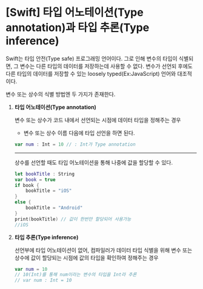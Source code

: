 # [Swift] 타입 어노테이션(Type annotation)과 타입 추론(Type inference)

Swift는 타입 안전(Type safe) 프로그래밍 언어이다. 그로 인해 변수의 타입이 식별되면, 그 변수는 다른 타입의 데이터를 저장하는데 사용할 수 없다. 변수가 선언되 후에도 다른 타입의 데이터를 저장할 수 있는 loosely typed(Ex:JavaScript) 언어와 대조적이다.

변수 또는 상수의 식별 방법엔 두 가지가 존재한다.

1. **타입 어노테이션(Type annotation)**

    변수 또는 상수가 코드 내에서 선언되는 시점에 데이터 타입을 정해주는 경우

    * 변수 또는 상수 이름 다음에 타입 선언을 하면 된다.

    ```Swift
    var num : Int = 10 // : Int가 Type annotation
    ```

    ***

    상수를 선언할 때도 타입 어노테이션을 통해 나중에 값을 할당할 수 있다.

    ```Swift
    let bookTitle : String
    var book = true
    if book {
        bookTitle = "iOS"
    }
    else {
        bookTitle = "Android"
    }
    print(bookTitle) // 값이 한번만 할당되어 사용가능
    //iOS
    ```
2. **타입 추론(Type inference)**

    선언부에 타입 어노테이션이 없어, 컴파일러가 데이터 타입 식별을 위해 변수 또는 상수에 값이 할당되는 시점에 값의 타입을 확인하여 정해주는 경우

    ```Swift
    var num = 10 
    // 10(Int)를 통해 num이라는 변수의 타입을 Int라 추론
    // var num : Int = 10
    ```
